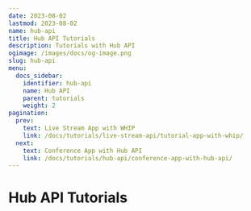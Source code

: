 ```yaml
---
date: 2023-08-02
lastmod: 2023-08-02
name: hub-api
title: Hub API Tutorials
description: Tutorials with Hub API
ogimage: /images/docs/og-image.png
slug: hub-api
menu:
  docs_sidebar:
    identifier: hub-api
    name: Hub API
    parent: tutorials
    weight: 2
pagination:
  prev:
    text: Live Stream App with WHIP
    link: /docs/tutorials/live-stream-api/tutorial-app-with-whip/
  next:
    text: Conference App with Hub API
    link: /docs/tutorials/hub-api/conference-app-with-hub-api/
---
```


# Hub API Tutorials